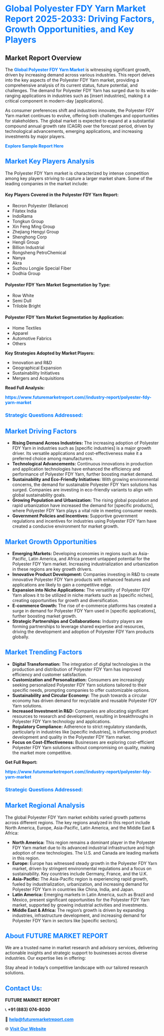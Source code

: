 <h1 style="color: #007BFF;">Global Polyester FDY Yarn Market Report 2025-2033: Driving Factors, Growth Opportunities, and Key Players</h1>

<section id="overview">
<h2>Market Report Overview</h2>
<p>The <a href="https://www.futuremarketreport.com//industry-report/polyester-fdy-yarn-market" style="color: #007BFF; text-decoration: none;"><strong>Global Polyester FDY Yarn Market</strong></a> is witnessing significant growth, driven by increasing demand across various industries. This report delves into the key aspects of the Polyester FDY Yarn market, providing a comprehensive analysis of its current status, future potential, and challenges. The demand for Polyester FDY Yarn has surged due to its wide-ranging applications in industries such as [insert industries], making it a critical component in modern-day [applications].</p>
<p>As consumer preferences shift and industries innovate, the Polyester FDY Yarn market continues to evolve, offering both challenges and opportunities for stakeholders. The global market is expected to expand at a substantial compound annual growth rate (CAGR) over the forecast period, driven by technological advancements, emerging applications, and increasing investments by major players.</p>
</section>

<section id="overview">
<p><a href="https://www.futuremarketreport.com//request-sample/reportId=57186" style="color: #007BFF; text-decoration: none;"><strong>Explore Sample Report Here</strong></a></p>
</section>

<section id="key-players">
<h2 style="color: #007BFF;">Market Key Players Analysis</h2>
<p>The Polyester FDY Yarn market is characterized by intense competition among key players striving to capture a larger market share. Some of the leading companies in the market include:</p>
<h4>Key Players Covered in the Polyester FDY Yarn Report:</h4>
<ul><li>Recron Polyester (Reliance)</li><li>Filatex India</li><li>IndoRama</li><li>Tongkun Group</li><li>Xin Feng Ming Group</li><li>Zhejiang Hengyi Group</li><li>Shenghong Corp</li><li>Hengli Group</li><li>Billion Industrial</li><li>Rongsheng PetroChemical</li><li>Nanya</li><li>Akra</li><li>Suzhou Longjie Special Fiber</li><li>Dodhia Group</li></ul>
<h4>Polyester FDY Yarn Market Segmentation by Type:</h4>
<ul><li>Row White</li><li>Semi Dull</li><li>Triloble Bright</li></ul>

<h4>Polyester FDY Yarn Market Segmentation by Application:</h4>
<ul><li>Home Textiles</li><li>Apparel</li><li>Automotive Fabrics</li><li>Others</li></ul>
<p><strong>Key Strategies Adopted by Market Players:</strong></p>
<ul>
<li>Innovation and R&D</li>
<li>Geographical Expansion</li>
<li>Sustainability Initiatives</li>
<li>Mergers and Acquisitions</li>
</ul>
</section>

<section>
<p><strong>Read Full Analysis: </strong></p><a href="https://www.futuremarketreport.com//industry-report/polyester-fdy-yarn-market" style="color: #007BFF; text-decoration: none;"><strong>https://www.futuremarketreport.com//industry-report/polyester-fdy-yarn-market</strong></a>
<h3 style="color: #007BFF;">Strategic Questions Addressed:</h3>
</section>

<section id="driving-factors">
<h2 style="color: #007BFF;">Market Driving Factors</h2>
<ul>
<li><strong>Rising Demand Across Industries:</strong> The increasing adoption of Polyester FDY Yarn in industries such as [specific industries] is a major growth driver. Its versatile applications and cost-effectiveness make it a preferred choice among manufacturers.</li>
<li><strong>Technological Advancements:</strong> Continuous innovations in production and application technologies have enhanced the efficiency and performance of Polyester FDY Yarn, further boosting market demand.</li>
<li><strong>Sustainability and Eco-Friendly Initiatives:</strong> With growing environmental concerns, the demand for sustainable Polyester FDY Yarn solutions has surged. Companies are investing in eco-friendly variants to align with global sustainability goals.</li>
<li><strong>Growing Population and Urbanization:</strong> The rising global population and rapid urbanization have increased the demand for [specific products], where Polyester FDY Yarn plays a vital role in meeting consumer needs.</li>
<li><strong>Government Policies and Incentives:</strong> Supportive government regulations and incentives for industries using Polyester FDY Yarn have created a conducive environment for market growth.</li>
</ul>
</section>

<section id="growth-opportunities">
<h2 style="color: #007BFF;">Market Growth Opportunities</h2>
<ul>
<li><strong>Emerging Markets:</strong> Developing economies in regions such as Asia-Pacific, Latin America, and Africa present untapped potential for the Polyester FDY Yarn market. Increasing industrialization and urbanization in these regions are key growth drivers.</li>
<li><strong>Innovative Product Development:</strong> Companies investing in R&D to create innovative Polyester FDY Yarn products with enhanced features and applications are likely to gain a competitive edge.</li>
<li><strong>Expansion into Niche Applications:</strong> The versatility of Polyester FDY Yarn allows it to be utilized in niche markets such as [specific niches], creating opportunities for growth and diversification.</li>
<li><strong>E-commerce Growth:</strong> The rise of e-commerce platforms has created a surge in demand for Polyester FDY Yarn used in [specific applications], further boosting market growth.</li>
<li><strong>Strategic Partnerships and Collaborations:</strong> Industry players are forming partnerships to leverage shared expertise and resources, driving the development and adoption of Polyester FDY Yarn products globally.</li>
</ul>
</section>

<section id="trending-factors">
<h2 style="color: #007BFF;">Market Trending Factors</h2>
<ul>
<li><strong>Digital Transformation:</strong> The integration of digital technologies in the production and distribution of Polyester FDY Yarn has improved efficiency and customer satisfaction.</li>
<li><strong>Customization and Personalization:</strong> Consumers are increasingly seeking personalized Polyester FDY Yarn solutions tailored to their specific needs, prompting companies to offer customizable options.</li>
<li><strong>Sustainability and Circular Economy:</strong> The push towards a circular economy has driven demand for recyclable and reusable Polyester FDY Yarn solutions.</li>
<li><strong>Increased Investment in R&D:</strong> Companies are allocating significant resources to research and development, resulting in breakthroughs in Polyester FDY Yarn technology and applications.</li>
<li><strong>Regulatory Compliance:</strong> Adherence to strict regulatory standards, particularly in industries like [specific industries], is influencing product development and quality in the Polyester FDY Yarn market.</li>
<li><strong>Focus on Cost-Effectiveness:</strong> Businesses are exploring cost-efficient Polyester FDY Yarn solutions without compromising on quality, making the market more competitive.</li>
</ul>
</section>

<section>
<p><strong>Get Full Report: </strong></p><a href="https://www.futuremarketreport.com//industry-report/polyester-fdy-yarn-market" style="color: #007BFF; text-decoration: none;"><strong>https://www.futuremarketreport.com//industry-report/polyester-fdy-yarn-market</strong></a>
<h3 style="color: #007BFF;">Strategic Questions Addressed:</h3>
</section>


<section id="regional-analysis">
<h2 style="color: #007BFF;">Market Regional Analysis</h2>
<p>The global Polyester FDY Yarn market exhibits varied growth patterns across different regions. The key regions analyzed in this report include North America, Europe, Asia-Pacific, Latin America, and the Middle East & Africa:</p>
<ul>
<li><strong>North America:</strong> This region remains a dominant player in the Polyester FDY Yarn market due to its advanced industrial infrastructure and high adoption of new technologies. The U.S. and Canada are leading markets in this region.</li>
<li><strong>Europe:</strong> Europe has witnessed steady growth in the Polyester FDY Yarn market, driven by stringent environmental regulations and a focus on sustainability. Key countries include Germany, France, and the U.K.</li>
<li><strong>Asia-Pacific:</strong> The Asia-Pacific region is experiencing rapid growth, fueled by industrialization, urbanization, and increasing demand for Polyester FDY Yarn in countries like China, India, and Japan.</li>
<li><strong>Latin America:</strong> Emerging markets in Latin America, such as Brazil and Mexico, present significant opportunities for the Polyester FDY Yarn market, supported by growing industrial activities and investments.</li>
<li><strong>Middle East & Africa:</strong> The region’s growth is driven by expanding industries, infrastructure development, and increasing demand for Polyester FDY Yarn in sectors like [specific sectors].</li>
</ul>
</section>

<footer>
<h2 style="color: #007BFF;">About FUTURE MARKET REPORT</h2>
<p>We are a trusted name in market research and advisory services, delivering actionable insights and strategic support to businesses across diverse industries. Our expertise lies in offering:</p>

<p>Stay ahead in today’s competitive landscape with our tailored research solutions.</p>

<h2 style="color: #007BFF;">Contact Us:</h2>
<p><strong>FUTURE MARKET REPORT</strong></p>
<p>📞 <strong>+91 (883) 074-8030</strong></p>
<p>📧 <strong><a href="mailto:help@futuremarketreport.com" style="color: #007BFF;">help@futuremarketreport.com</a></strong></p>
<p>🌐 <strong><a href="https://www.futuremarketreport.com/" style="color: #007BFF;">Visit Our Website</a></strong></p>
</footer>